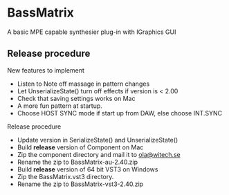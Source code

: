 # BassMatrix

A basic MPE capable synthesier plug-in with IGraphics GUI

## Release procedure

New features to implement

* Listen to Note off massage in pattern changes
* Let UnserializeState() turn off effects if version is < 2.00
* Check that saving settings works on Mac
* A more fun pattern at startup.
* Choose HOST SYNC mode if start up from DAW, else choose INT.SYNC

Release procedure

* Update version in SerializeState() and UnserializeState()
* Build **release** version of Component on Mac
* Zip the component directory and mail it to ola@witech.se
* Rename the zip to BassMatrix-au-2.40.zip
* Build **release** version of 64 bit VST3 on Windows
* Zip the BassMatrix.vst3 directory.
* Rename the zip to BassMatrix-vst3-2.40.zip
